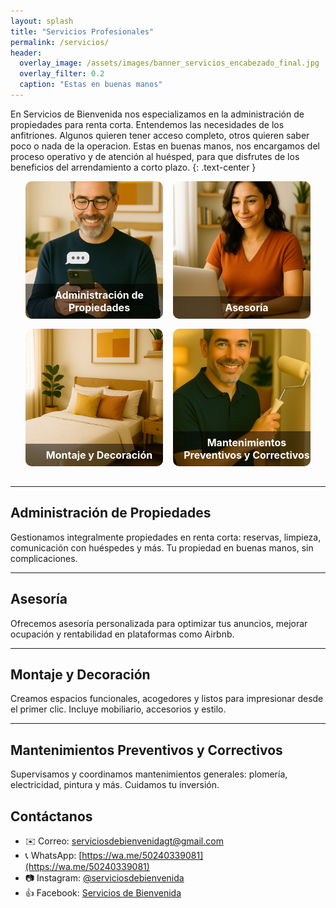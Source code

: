```yaml
---
layout: splash
title: "Servicios Profesionales"
permalink: /servicios/
header:
  overlay_image: /assets/images/banner_servicios_encabezado_final.jpg
  overlay_filter: 0.2
  caption: "Estas en buenas manos"
---
```


En Servicios de Bienvenida nos especializamos en la administración de propiedades para renta corta.
Entendemos las necesidades de los anfitriones.  Algunos quieren tener acceso completo, otros quieren saber poco o nada de la operacion.  Estas en buenas manos, nos encargamos del proceso operativo y de atención al huésped, para que disfrutes de los beneficios del arrendamiento a corto plazo.
{: .text-center }

<style>
  .servicios-grid {
    display: flex;
    flex-wrap: wrap;
    justify-content: center;
    gap: 1rem;
    margin-bottom: 2rem;
  }
  .servicio-box {
    position: relative;
    width: 220px;
    height: 220px;
    overflow: hidden;
    border-radius: 10px;
  }
  .servicio-box img {
    width: 100%;
    height: 100%;
    object-fit: cover;
    display: block;
  }
  .servicio-box h3 {
    position: absolute;
    bottom: 0;
    margin: 0;
    width: 100%;
    background-color: rgba(0,0,0,0.5);
    color: white;
    text-align: center;
    font-size: 1rem;
    padding: 0.5rem;
    text-decoration: none;
  }
  .servicio-box a {
    text-decoration: none;
  }
</style>

<div class="servicios-grid">
  <div class="servicio-box">
    <a href="#administracion">
      <img src="/assets/images/servicio_administracion.png" alt="Administración de Propiedades">
      <h3>Administración de Propiedades</h3>
    </a>
  </div>
  <div class="servicio-box">
    <a href="#asesoria">
      <img src="/assets/images/servicio_asesoria.png" alt="Asesoría">
      <h3>Asesoría</h3>
    </a>
  </div>
  <div class="servicio-box">
    <a href="#decoracion">
      <img src="/assets/images/servicio_decoracion.png" alt="Decoración">
      <h3>Montaje y Decoración</h3>
    </a>
  </div>
  <div class="servicio-box">
    <a href="#mantenimiento">
      <img src="/assets/images/servicio_mantenimiento.png" alt="Mantenimiento">
      <h3>Mantenimientos Preventivos y Correctivos</h3>
    </a>
  </div>
</div>

---

## <a name="administracion"></a>Administración de Propiedades

Gestionamos integralmente propiedades en renta corta: reservas, limpieza, comunicación con huéspedes y más. Tu propiedad en buenas manos, sin complicaciones.

---

## <a name="asesoria"></a>Asesoría

Ofrecemos asesoría personalizada para optimizar tus anuncios, mejorar ocupación y rentabilidad en plataformas como Airbnb.

---

## <a name="decoracion"></a>Montaje y Decoración

Creamos espacios funcionales, acogedores y listos para impresionar desde el primer clic. Incluye mobiliario, accesorios y estilo.

---

## <a name="mantenimiento"></a>Mantenimientos Preventivos y Correctivos

Supervisamos y coordinamos mantenimientos generales: plomería, electricidad, pintura y más. Cuidamos tu inversión.


## Contáctanos

- ✉️ Correo: [serviciosdebienvenidagt@gmail.com](mailto:serviciosdebienvenidagt@gmail.com)  
- 📞 WhatsApp: [https://wa.me/50240339081](https://wa.me/50240339081)  
- 📷 Instagram: [@serviciosdebienvenida](https://www.instagram.com/serviciosdebienvenida)  
- 👍 Facebook: [Servicios de Bienvenida](https://www.facebook.com/profile.php?id=61577256517959)
